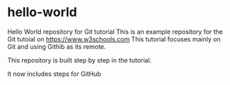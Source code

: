 # hello-world
Hello World repository for Git tutorial
This is an example repository for the Git tutoial on https://www.w3schools.com
This tutorial focuses mainly on Git and using Githib as its remote.

This repository is built step by step in the tutorial.

It now includes steps for GitHub

